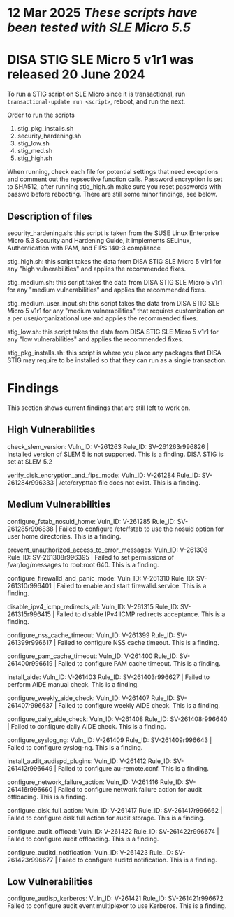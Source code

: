 # 12 Mar 2025 *These scripts have been tested with SLE Micro 5.5*

# DISA STIG SLE Micro 5 v1r1 was released 20 June 2024

To run a STIG script on SLE Micro since it is transactional, run `transactional-update run <script>`, reboot, and run the next.

Order to run the scripts
1. stig_pkg_installs.sh
2. security_hardening.sh
3. stig_low.sh
4. stig_med.sh
5. stig_high.sh

When running, check each file for potential settings that need exceptions and comment out the repsective function calls.
Password encryption is set to SHA512, after running stig_high.sh make sure you reset passwords with passwd <user> before rebooting.
There are still some minor findings, see below.

## Description of files

security_hardening.sh: this script is taken from the SUSE Linux Enterprise Micro 5.3 Security and Hardening Guide, it implements SELinux, Authentication with PAM, and FIPS 140-3 compliance

stig_high.sh: this script takes the data from DISA STIG SLE Micro 5 v1r1 for any "high vulnerabilities" and applies the recommended fixes.

stig_medium.sh: this script takes the data from DISA STIG SLE Micro 5 v1r1 for any "medium vulnerabilities" and applies the recommended fixes.

stig_medium_user_input.sh: this script takes the data from DISA STIG SLE Micro 5 v1r1 for any "medium vulnerabilities" that requires customization on a per user/organizational use and applies the recommended fixes.

stig_low.sh: this script takes the data from DISA STIG SLE Micro 5 v1r1 for any "low vulnerabilities" and applies the recommended fixes.

stig_pkg_installs.sh: this script is where you place any packages that DISA STIG may require to be installed so that they can run as a single transaction.

# Findings

This section shows current findings that are still left to work on.

## High Vulnerabilities

check_slem_version: Vuln_ID: V-261263 Rule_ID: SV-261263r996826 | Installed version of SLEM 5 is not supported. This is a finding. DISA STIG is set at SLEM 5.2

verify_disk_encryption_and_fips_mode: Vuln_ID: V-261284 Rule_ID: SV-261284r996333 | /etc/crypttab file does not exist. This is a finding.

## Medium Vulnerabilities

configure_fstab_nosuid_home: Vuln_ID: V-261285 Rule_ID: SV-261285r996838 | Failed to configure /etc/fstab to use the nosuid option for user home directories. This is a finding.

prevent_unauthorized_access_to_error_messages: Vuln_ID: V-261308 Rule_ID: SV-261308r996395 | Failed to set permissions of /var/log/messages to root:root 640. This is a finding.

configure_firewalld_and_panic_mode: Vuln_ID: V-261310 Rule_ID: SV-261310r996401 | Failed to enable and start firewalld.service. This is a finding.

disable_ipv4_icmp_redirects_all: Vuln_ID: V-261315 Rule_ID: SV-261315r996415 | Failed to disable IPv4 ICMP redirects acceptance. This is a finding.

configure_nss_cache_timeout: Vuln_ID: V-261399 Rule_ID: SV-261399r996617 | Failed to configure NSS cache timeout. This is a finding.

configure_pam_cache_timeout: Vuln_ID: V-261400 Rule_ID: SV-261400r996619 | Failed to configure PAM cache timeout. This is a finding.

install_aide: Vuln_ID: V-261403 Rule_ID: SV-261403r996627 | Failed to perform AIDE manual check. This is a finding.

configure_weekly_aide_check: Vuln_ID: V-261407 Rule_ID: SV-261407r996637 | Failed to configure weekly AIDE check. This is a finding.

configure_daily_aide_check: Vuln_ID: V-261408 Rule_ID: SV-261408r996640 | Failed to configure daily AIDE check. This is a finding.

configure_syslog_ng: Vuln_ID: V-261409 Rule_ID: SV-261409r996643 | Failed to configure syslog-ng. This is a finding.

install_audit_audispd_plugins: Vuln_ID: V-261412 Rule_ID: SV-261412r996649 | Failed to configure au-remote.conf. This is a finding.

configure_network_failure_action: Vuln_ID: V-261416 Rule_ID: SV-261416r996660 | Failed to configure network failure action for audit offloading. This is a finding.

configure_disk_full_action: Vuln_ID: V-261417 Rule_ID: SV-261417r996662 | Failed to configure disk full action for audit storage. This is a finding.

configure_audit_offload: Vuln_ID: V-261422 Rule_ID: SV-261422r996674 | Failed to configure audit offloading. This is a finding.

configure_auditd_notification: Vuln_ID: V-261423 Rule_ID: SV-261423r996677 | Failed to configure auditd notification. This is a finding.


## Low Vulnerabilities

configure_audisp_kerberos: Vuln_ID: V-261421 Rule_ID: SV-261421r996672 Failed to configure audit event multiplexor to use Kerberos. This is a finding.
